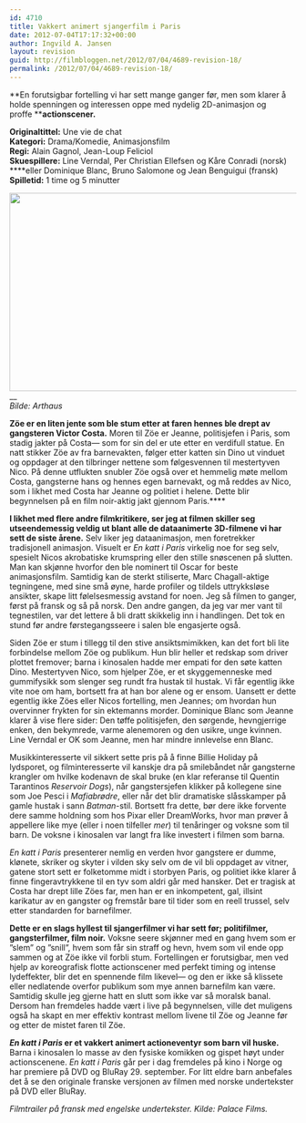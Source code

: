 ```yaml
---
id: 4710
title: Vakkert animert sjangerfilm i Paris
date: 2012-07-04T17:17:32+00:00
author: Ingvild A. Jansen
layout: revision
guid: http://filmbloggen.net/2012/07/04/4689-revision-18/
permalink: /2012/07/04/4689-revision-18/
---
```

**En forutsigbar fortelling vi har sett mange ganger før, men som klarer å holde spenningen og interessen oppe med nydelig 2D-animasjon og proffe ****actionscener.**

**Originaltittel:** Une vie de chat  
**Kategori:** Drama/Komedie, Animasjonsfilm  
**Regi:** Alain Gagnol, Jean-Loup Feliciol  
**Skuespillere:** Line Verndal, Per Christian Ellefsen og Kåre Conradi (norsk) ****eller Dominique Blanc, Bruno Salomone og Jean Benguigui (fransk)  
**Spilletid:** 1 time og 5 minutter

<a href="http://filmbloggen.net/?attachment_id=4690" rel="attachment wp-att-4690"><img class="alignnone size-large wp-image-4690" src="http://filmbloggen.net/wp-content/uploads//2012/07/6-1-620x348.jpg" alt="" width="620" height="348" /></a>__  
_Bilde: Arthaus_

**Zöe er en liten jente som ble stum etter at faren hennes ble drept av gangsteren Victor Costa.** Moren til Zöe er Jeanne, politisjefen i Paris, som stadig jakter på Costa— som for sin del er ute etter en verdifull statue. En natt stikker Zöe av fra barnevakten, følger etter katten sin Dino ut vinduet og oppdager at den tilbringer nettene som følgesvennen til mestertyven Nico. På denne utflukten snubler Zöe også over et hemmelig møte mellom Costa, gangsterne hans og hennes egen barnevakt, og må reddes av Nico, som i likhet med Costa har Jeanne og politiet i helene. Dette blir begynnelsen på en film noir-aktig jakt gjennom Paris.****

**I likhet med flere andre filmkritikere, ser jeg at filmen skiller seg utseendemessig veldig ut blant alle de dataanimerte 3D-filmene vi har sett de siste årene.** Selv liker jeg dataanimasjon, men foretrekker tradisjonell animasjon. Visuelt er _En katt i Paris_ virkelig noe for seg selv, spesielt Nicos akrobatiske krumspring eller den stille snøscenen på slutten. Man kan skjønne hvorfor den ble nominert til Oscar for beste animasjonsfilm. Samtidig kan de sterkt stiliserte, Marc Chagall-aktige tegningene, med sine små øyne, harde profiler og tildels uttrykksløse ansikter, skape litt følelsesmessig avstand for noen. Jeg så filmen to ganger, først på fransk og så på norsk. Den andre gangen, da jeg var mer vant til tegnestilen, var det lettere å bli dratt skikkelig inn i handlingen. Det tok en stund før andre førstegangsseere i salen ble engasjerte også.

Siden Zöe er stum i tillegg til den stive ansiktsmimikken, kan det fort bli lite forbindelse mellom Zöe og publikum. Hun blir heller et redskap som driver plottet fremover; barna i kinosalen hadde mer empati for den søte katten Dino. Mestertyven Nico, som hjelper Zöe, er et skyggemenneske med gummifysikk som slenger seg rundt fra hustak til hustak. Vi får egentlig ikke vite noe om ham, bortsett fra at han bor alene og er ensom. Uansett er dette egentlig ikke Zöes eller Nicos fortelling, men Jeannes; om hvordan hun overvinner frykten for sin ektemanns morder. Dominique Blanc som Jeanne klarer å vise flere sider: Den tøffe politisjefen, den sørgende, hevngjerrige enken, den bekymrede, varme alenemoren og den usikre, unge kvinnen. Line Verndal er OK som Jeanne, men har mindre innlevelse enn Blanc.

Musikkinteresserte vil sikkert sette pris på å finne Billie Holiday på lydsporet, og filminteresserte vil kanskje dra på smilebåndet når gangsterne krangler om hvilke kodenavn de skal bruke (en klar referanse til Quentin Tarantinos _Reservoir Dogs_), når gangstersjefen klikker på kollegene sine som Joe Pesci i _Mafiabrødre_, eller når det blir dramatiske slåsskamper på gamle hustak i sann _Batman_-stil. Bortsett fra dette, bør dere ikke forvente dere samme holdning som hos Pixar eller DreamWorks, hvor man prøver å appellere like mye (eller i noen tilfeller _mer_) til tenåringer og voksne som til barn. De voksne i kinosalen var langt fra like investert i filmen som barna.

_En katt i Paris_ presenterer nemlig en verden hvor gangstere er dumme, klønete, skriker og skyter i vilden sky selv om de vil bli oppdaget av vitner, gatene stort sett er folketomme midt i storbyen Paris, og politiet ikke klarer å finne fingeravtrykkene til en tyv som aldri går med hansker. Det er tragisk at Costa har drept lille Zöes far, men han er en inkompetent, gal, illsint karikatur av en gangster og fremstår bare til tider som en reell trussel, selv etter standarden for barnefilmer.

**Dette er en slags hyllest til sjangerfilmer vi har sett før; politifilmer, gangsterfilmer, film noir.** Voksne seere skjønner med en gang hvem som er ”slem” og ”snill”, hvem som får sin straff og hevn, hvem som vil ende opp sammen og at Zöe ikke vil forbli stum. Fortellingen er forutsigbar, men ved hjelp av koreografisk flotte actionscener med perfekt timing og intense lydeffekter, blir det en spennende film likevel— og den er ikke så klissete eller nedlatende overfor publikum som mye annen barnefilm kan være. Samtidig skulle jeg gjerne hatt en slutt som ikke var så moralsk banal. Dersom han fremdeles hadde vært i live på begynnelsen, ville det muligens også ha skapt en mer effektiv kontrast mellom livene til Zöe og Jeanne før og etter de mistet faren til Zöe.

**_En katt i Paris_ er et vakkert animert actioneventyr som barn vil huske.** Barna i kinosalen lo masse av den fysiske komikken og gispet høyt under actionscenene. _En katt i Paris_ går per i dag fremdeles på kino i Norge og har premiere på DVD og BluRay 29. september. For litt eldre barn anbefales det å se den originale franske versjonen av filmen med norske undertekster på DVD eller BluRay.

<div class="video-shortcode">
</div>

_Filmtrailer på fransk med engelske undertekster. Kilde: Palace Films._